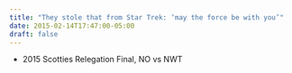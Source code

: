 ```yaml
---
title: "They stole that from Star Trek: ‘may the force be with you’"
date: 2015-02-14T17:47:00-05:00
draft: false
---
```

- 2015 Scotties Relegation Final, NO vs NWT